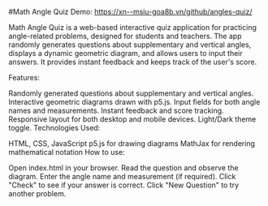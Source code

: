 #Math Angle Quiz
Demo: https://xn--msiu-goa8b.vn/github/angles-quiz/

Math Angle Quiz is a web-based interactive quiz application for practicing angle-related problems, designed for students and teachers. The app randomly generates questions about supplementary and vertical angles, displays a dynamic geometric diagram, and allows users to input their answers. It provides instant feedback and keeps track of the user's score.

Features:

Randomly generated questions about supplementary and vertical angles.
Interactive geometric diagrams drawn with p5.js.
Input fields for both angle names and measurements.
Instant feedback and score tracking.
Responsive layout for both desktop and mobile devices.
Light/Dark theme toggle.
Technologies Used:

HTML, CSS, JavaScript
p5.js for drawing diagrams
MathJax for rendering mathematical notation
How to use:

Open index.html in your browser.
Read the question and observe the diagram.
Enter the angle name and measurement (if required).
Click "Check" to see if your answer is correct.
Click "New Question" to try another problem.
